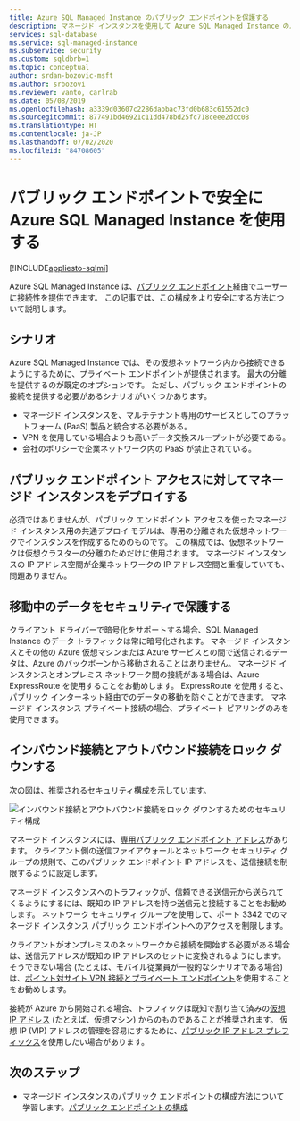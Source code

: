 ```yaml
---
title: Azure SQL Managed Instance のパブリック エンドポイントを保護する
description: マネージド インスタンスを使用して Azure SQL Managed Instance のパブリック エンドポイントを安全に使用する
services: sql-database
ms.service: sql-managed-instance
ms.subservice: security
ms.custom: sqldbrb=1
ms.topic: conceptual
author: srdan-bozovic-msft
ms.author: srbozovi
ms.reviewer: vanto, carlrab
ms.date: 05/08/2019
ms.openlocfilehash: a3339d03607c2286dabbac73fd0b683c61552dc0
ms.sourcegitcommit: 877491bd46921c11dd478bd25fc718ceee2dcc08
ms.translationtype: HT
ms.contentlocale: ja-JP
ms.lasthandoff: 07/02/2020
ms.locfileid: "84708605"
---
```

# <a name="use-azure-sql-managed-instance-securely-with-public-endpoints"></a>パブリック エンドポイントで安全に Azure SQL Managed Instance を使用する
[!INCLUDE[appliesto-sqlmi](../includes/appliesto-sqlmi.md)]

Azure SQL Managed Instance は、[パブリック エンドポイント](../../virtual-network/virtual-network-service-endpoints-overview.md)経由でユーザーに接続性を提供できます。 この記事では、この構成をより安全にする方法について説明します。

## <a name="scenarios"></a>シナリオ

Azure SQL Managed Instance では、その仮想ネットワーク内から接続できるようにするために、プライベート エンドポイントが提供されます。 最大の分離を提供するのが既定のオプションです。 ただし、パブリック エンドポイントの接続を提供する必要があるシナリオがいくつかあります。

- マネージド インスタンスを、マルチテナント専用のサービスとしてのプラットフォーム (PaaS) 製品と統合する必要がある。
- VPN を使用している場合よりも高いデータ交換スループットが必要である。
- 会社のポリシーで企業ネットワーク内の PaaS が禁止されている。

## <a name="deploy-a-managed-instance-for-public-endpoint-access"></a>パブリック エンドポイント アクセスに対してマネージド インスタンスをデプロイする

必須ではありませんが、パブリック エンドポイント アクセスを使ったマネージド インスタンス用の共通デプロイ モデルは、専用の分離された仮想ネットワークでインスタンスを作成するためのものです。 この構成では、仮想ネットワークは仮想クラスターの分離のためだけに使用されます。 マネージド インスタンスの IP アドレス空間が企業ネットワークの IP アドレス空間と重複していても、問題ありません。

## <a name="secure-data-in-motion"></a>移動中のデータをセキュリティで保護する

クライアント ドライバーで暗号化をサポートする場合、SQL Managed Instance のデータ トラフィックは常に暗号化されます。 マネージド インスタンスとその他の Azure 仮想マシンまたは Azure サービスとの間で送信されるデータは、Azure のバックボーンから移動されることはありません。 マネージド インスタンスとオンプレミス ネットワーク間の接続がある場合は、Azure ExpressRoute を使用することをお勧めします。 ExpressRoute を使用すると、パブリック インターネット経由でのデータの移動を防ぐことができます。 マネージド インスタンス プライベート接続の場合、プライベート ピアリングのみを使用できます。

## <a name="lock-down-inbound-and-outbound-connectivity"></a>インバウンド接続とアウトバウンド接続をロック ダウンする

次の図は、推奨されるセキュリティ構成を示しています。

![インバウンド接続とアウトバウンド接続をロック ダウンするためのセキュリティ構成](./media/public-endpoint-overview/managed-instance-vnet.png)

マネージド インスタンスには、[専用パブリック エンドポイント アドレス](management-endpoint-find-ip-address.md)があります。 クライアント側の送信ファイアウォールとネットワーク セキュリティ グループの規則で、このパブリック エンドポイント IP アドレスを、送信接続を制限するように設定します。

マネージド インスタンスへのトラフィックが、信頼できる送信元から送られてくるようにするには、既知の IP アドレスを持つ送信元と接続することをお勧めします。 ネットワーク セキュリティ グループを使用して、ポート 3342 でのマネージド インスタンス パブリック エンドポイントへのアクセスを制限します。

クライアントがオンプレミスのネットワークから接続を開始する必要がある場合は、送信元アドレスが既知の IP アドレスのセットに変換されるようにします。 そうできない場合 (たとえば、モバイル従業員が一般的なシナリオである場合) は、[ポイント対サイト VPN 接続とプライベート エンドポイント](point-to-site-p2s-configure.md)を使用することをお勧めします。

接続が Azure から開始される場合、トラフィックは既知で割り当て済みの[仮想 IP アドレス](/previous-versions/azure/virtual-network/virtual-networks-reserved-public-ip) (たとえば、仮想マシン) からのものであることが推奨されます。 仮想 IP (VIP) アドレスの管理を容易にするために、[パブリック IP アドレス プレフィックス](../../virtual-network/public-ip-address-prefix.md)を使用したい場合があります。

## <a name="next-steps"></a>次のステップ

- マネージド インスタンスのパブリック エンドポイントの構成方法について学習します。[パブリック エンドポイントの構成](public-endpoint-configure.md)
